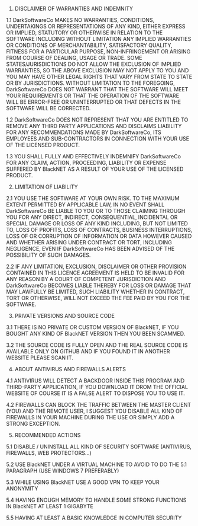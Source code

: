 1. DISCLAIMER OF WARRANTIES AND INDEMNITY

1.1 DarkSoftwareCo MAKES NO WARRANTIES, CONDITIONS, UNDERTAKINGS OR REPRESENTATIONS OF ANY KIND, EITHER EXPRESS OR IMPLIED, STATUTORY OR OTHERWISE IN RELATION TO THE SOFTWARE INCLUDING WITHOUT LIMITATION ANY IMPLIED WARRANTIES OR CONDITIONS OF MERCHANTABILITY, SATISFACTORY QUALITY, FITNESS FOR A PARTICULAR PURPOSE, NON-INFRINGEMENT OR ARISING FROM COURSE OF DEALING, USAGE OR TRADE. SOME STATES/JURISDICTIONS DO NOT ALLOW THE EXCLUSION OF IMPLIED WARRANTIES, SO THE ABOVE EXCLUSION MAY NOT APPLY TO YOU AND YOU MAY HAVE  OTHER LEGAL RIGHTS THAT VARY FROM STATE TO STATE OR BY JURISDICTIONS. WITHOUT LIMITATION  TO THE FOREGOING, DarkSoftwareCo DOES NOT WARRANT THAT THE SOFTWARE WILL MEET YOUR  REQUIREMENTS OR THAT THE OPERATION OF THE SOFTWARE WILL BE ERROR-FREE OR UNINTERRUPTED OR THAT DEFECTS IN THE SOFTWARE WILL BE CORRECTED.

1.2 DarkSoftwareCo DOES NOT REPRESENT THAT YOU ARE ENTITLED TO REMOVE ANY THIRD PARTY APPLICATIONS AND DISCLAIMS LIABILITY FOR ANY RECOMMENDATIONS MADE BY DarkSoftwareCo, ITS EMPLOYEES AND SUB-CONTRACTORS IN CONNECTION WITH YOUR USE OF THE LICENSED PRODUCT.

1.3 YOU SHALL FULLY AND EFFECTIVELY INDEMNIFY DarkSoftwareCo FOR ANY CLAIM, ACTION, PROCEEDING, LIABILITY OR EXPENSE SUFFERED BY BlackNET AS A RESULT OF YOUR USE OF THE LICENSED PRODUCT.

2. LIMITATION OF LIABILITY

2.1 YOU USE THE SOFTWARE AT YOUR OWN RISK. TO THE MAXIMUM EXTENT PERMITTED BY APPLICABLE LAW, IN NO EVENT SHALL DarkSoftwareCo BE LIABLE TO YOU OR TO THOSE CLAIMING THROUGH YOU FOR ANY DIRECT, INDIRECT, CONSEQUENTIAL, INCIDENTAL OR SPECIAL DAMAGE OR LOSS OF ANY KIND INCLUDING, BUT NOT LIMITED TO, LOSS OF PROFITS, LOSS OF CONTRACTS, BUSINESS INTERRUPTIONS, LOSS OF OR CORRUPTION OF INFORMATION OR DATA HOWEVER CAUSED AND WHETHER ARISING UNDER CONTRACT OR TORT, INCLUDING NEGLIGENCE, EVEN IF DarkSoftwareCo HAS BEEN ADVISED OF THE POSSIBILITY OF SUCH DAMAGES.

2.2 IF ANY LIMITATION, EXCLUSION, DISCLAIMER OR OTHER PROVISION CONTAINED IN THIS LICENCE AGREEMENT IS HELD TO BE INVALID FOR ANY REASON BY A COURT OF COMPETENT JURISDICTION AND DarkSoftwareCo BECOMES LIABLE THEREBY FOR LOSS OR DAMAGE THAT MAY LAWFULLY BE LIMITED, SUCH LIABILITY WHETHER IN CONTRACT, TORT OR OTHERWISE, WILL NOT EXCEED THE FEE PAID BY YOU FOR THE SOFTWARE.

3. PRIVATE VERSIONS AND SOURCE CODE

3.1 THERE IS NO PRIVATE OR CUSTOM VERSION OF BlackNET, IF YOU BOUGHT ANY KIND OF BlackNET VERSION THEN YOU BEEN SCAMMED.

3.2 THE SOURCE CODE IS FULLY OPEN AND THE REAL SOURCE CODE IS AVAILABLE ONLY ON GITHUB AND IF YOU FOUND IT IN ANOTHER WEBSITE PLEASE SCAN IT.

4. ABOUT ANTIVIRUS AND FIREWALLS ALERTS

4.1 ANTIVIRUS WILL DETECT A BACKDOOR INSIDE THIS PROGRAM AND THIRD-PARTY APPLICATION, IF YOU DOWNLOAD IT DROM THE OFFICIAL WEBSITE OF COURSE IT IS A FALSE ALERT TO DISPOSE YOU TO USE IT.

4.2 FIREWALLS CAN BLOCK THE TRAFFIC BETWEEN THE MASTER CLIENT (YOU) AND THE REMOTE USER, I SUGGEST YOU DISABLE ALL KIND OF FIREWALLS IN YOUR MACHINE DURING THE USE OR SIMPLY ADD A STRONG EXCEPTION.

5. RECOMMENDED ACTIONS

5.1 DISABLE / UNINSTALL ALL KIND OF SECURITY SOFTWARE (ANTIVIRUS, FIREWALLS, WEB PROTECTORS...)

5.2 USE BlackNET UNDER A VIRTUAL MACHINE TO AVOID TO DO THE 5.1 PARAGRAPH (USE WINDOWS 7 PREFERABLY)

5.3 WHILE USING BlackNET USE A GOOD VPN TO KEEP YOUR ANONYMITY

5.4 HAVING ENOUGH MEMORY TO HANDLE SOME STRONG FUNCTIONS IN BlackNET AT LEAST 1 GIGABYTE

5.5 HAVING AT LEAST A BASIC KNOWLEDGE IN COMPUTER SECURITY

